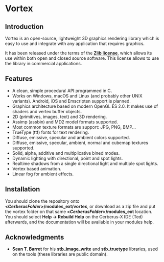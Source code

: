 # Vortex

## Introduction
Vortex is an open-source, lightweight 3D graphics rendering library which is easy to use and integrate with any application that requires graphics.

It has been released under the terms of the [**Zlib license**](https://en.wikipedia.org/wiki/Zlib_License), which allows its use within both open and closed source software. This license allows to use the library in commercial applications.

## Features
* A clean, simple procedural API programmed in C.
* Works on Windows, macOS and Linux (and probably other UNIX variants). Android, iOS and Emscripten support is planned.
* Graphics architecture based on modern OpenGL ES 2.0. It makes use of shaders and vertex buffer objects.
* 2D (primitives, images, text) and 3D rendering.
* Assimp (assbin) and MD2 model formats supported.
* Most common texture formats are support: JPG, PNG, BMP...
* TrueType (ttf) fonts for text rendering.
* Diffuse, emissive, specular and ambient colors supported.
* Diffuse, emissive, specular, ambient, normal and cubemap textures supported.
* Solid, alpha, additive and multiplicative blned modes.
* Dynamic lighting with directional, point and spot lights.
* Realtime shadows from a single directional light and multiple spot lights.
* Vertex based animation.
* Linear fog for ambient effects.

## Installation
You should clone the repository onto **<*CerberusFolder*>/modules_ext/vortex**, or download as a zip file and put the vortex folder on that same **<*CerberusFolder*>/modules_ext** location. You should select **Help -> Rebuild Help** on the Cerberus-X IDE (Ted) afterwards, and the documentation will be available in your modules help.

## Acknowledgments
* **Sean T. Barret** for his **stb_image_write** and **stb_truetype** libraries, used on the tools (these libraries are public domain).
